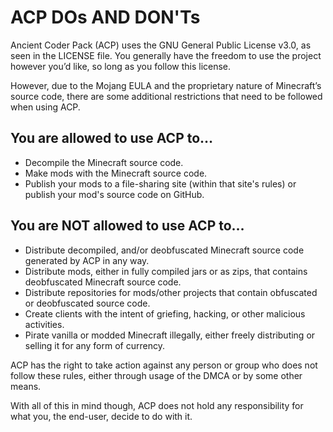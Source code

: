 # ACP DOs AND DON'Ts #
Ancient Coder Pack (ACP) uses the GNU General Public License v3.0, as seen in the LICENSE file. You generally have the freedom to use the project however you’d like,
so long as you follow this license.

However, due to the Mojang EULA and the proprietary nature of Minecraft’s source code, there are some additional restrictions that
need to be followed when using ACP.

## You are allowed to use ACP to… ##
- Decompile the Minecraft source code.
- Make mods with the Minecraft source code.
- Publish your mods to a file-sharing site (within that site's rules) or publish your mod's source code on GitHub.
## You are NOT allowed to use ACP to… ##
- Distribute decompiled, and/or deobfuscated Minecraft source code generated by ACP in any way.
- Distribute mods, either in fully compiled jars or as zips, that contains deobfuscated Minecraft source code.
- Distribute repositories for mods/other projects that contain obfuscated or deobfuscated source code.
- Create clients with the intent of griefing, hacking, or other malicious activities.
- Pirate vanilla or modded Minecraft illegally, either freely distributing or selling it for any form of currency.

ACP has the right to take action against any person or group who does not follow these rules, either through usage of the
DMCA or by some other means.

With all of this in mind though, ACP does not hold any responsibility for what you, the end-user, decide to do with it.

